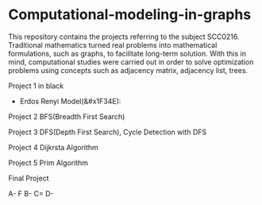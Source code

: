 # Computational-modeling-in-graphs



This repository contains the projects referring to the subject SCC0216. Traditional mathematics turned real problems into mathematical formulations, such as graphs, to facilitate long-term solution. With this in mind, computational studies were carried out in order to solve optimization problems using concepts such as adjacency matrix, adjacency list, trees.

Project 1 in black
- Erdos Renyi Model(&#x1F34E):
  
Project 2
  BFS(Breadth First Search)

Project 3
  DFS(Depth First Search),
   Cycle Detection with DFS

Project 4
  Dijkrsta Algorithm
  
Project 5
  Prim Algorithm
  
  
Final Project
  
  A- F
  B-
  C=
  D-


